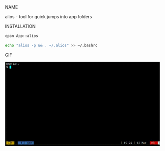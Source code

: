 NAME

alios - tool for quick jumps into app folders


INSTALLATION

```bash
cpan App::alios
```
```bash
echo "alios -p && . ~/.alios" >> ~/.bashrc
```

GIF

![alios](https://raw.githubusercontent.com/z448/alios/master/alios.gif)

